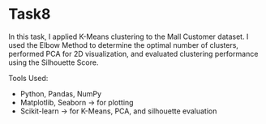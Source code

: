 # Task8
In this task, I applied K-Means clustering to the Mall Customer dataset. I used the Elbow Method to determine the optimal number of clusters, performed PCA for 2D visualization, and evaluated clustering performance using the Silhouette Score.

Tools Used:
- Python, Pandas, NumPy
- Matplotlib, Seaborn -> for plotting
- Scikit-learn -> for K-Means, PCA, and silhouette evaluation
